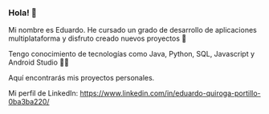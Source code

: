 ### Hola! 👋

Mi nombre es Eduardo. He cursado un grado de desarrollo de aplicaciones multiplataforma y disfruto creado nuevos proyectos 📱

Tengo conocimiento de tecnologías como Java, Python, SQL, Javascript y Android Studio 👨‍💻

Aquí encontrarás mis proyectos personales.

Mi perfil de LinkedIn: https://www.linkedin.com/in/eduardo-quiroga-portillo-0ba3ba220/











<!--
**EduardoQG/EduardoQG** is a ✨ _special_ ✨ repository because its `README.md` (this file) appears on your GitHub profile.

Here are some ideas to get you started:

- 🔭 I’m currently working on ...
- 🌱 I’m currently learning ...
- 👯 I’m looking to collaborate on ...
- 🤔 I’m looking for help with ...
- 💬 Ask me about ...
- 📫 How to reach me: ...
- 😄 Pronouns: ...
- ⚡ Fun fact: ...
-->


